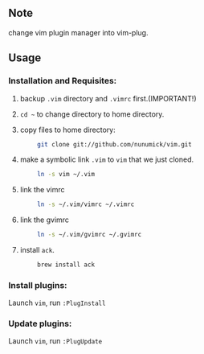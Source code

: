 ## Note
change vim plugin manager into vim-plug.

## Usage

### Installation and Requisites:

1. backup `.vim` directory and `.vimrc` first.(IMPORTANT!)

2. `cd ~` to change directory to home directory.

3. copy files to home directory:

```bash
        git clone git://github.com/nunumick/vim.git
```

4. make a symbolic link `.vim` to `vim` that we just cloned.

```bash
        ln -s vim ~/.vim
```

5. link the vimrc

```bash
        ln -s ~/.vim/vimrc ~/.vimrc
```

6. link the gvimrc

```bash
        ln -s ~/.vim/gvimrc ~/.gvimrc
```

7. install `ack`.

```bash
        brew install ack
```


### Install plugins:

Launch `vim`, run `:PlugInstall`

### Update plugins:

Launch `vim`, run `:PlugUpdate`

